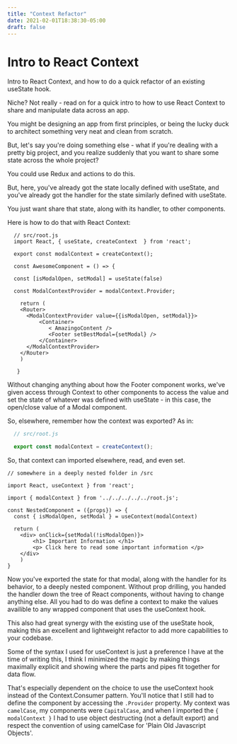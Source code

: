 ```yaml
---
title: "Context Refactor"
date: 2021-02-01T18:38:30-05:00
draft: false
---
```


# Intro to React Context

Intro to React Context, and how to do a quick refactor of an existing useState hook.

Niche? Not really - read on for a quick intro to how to use React Context to share and manipulate data across an app.


You might be designing an app from first principles, or being the lucky duck to architect something very neat and clean from scratch.

But, let's say you're doing something else - what if you're dealing with a pretty big project, and you realize suddenly that you want to share some state across the whole project?

You could use Redux and actions to do this.

But, here, you've already got the state locally defined with useState, and you've already got the handler for the state similarly defined with useState.

You just want share that state, along with its handler, to other components.

Here is how to do that with React Context:

```react
  // src/root.js
  import React, { useState, createContext  } from 'react'; 

  export const modalContext = createContext();

  const AwesomeComponent = () => {

  const [isModalOpen, setModal] = useState(false)

  const ModalContextProvider = modalContext.Provider;

    return (
    <Router>
      <ModalContextProvider value={{isModalOpen, setModal}}>
          <Container>
             < AmazingoContent />
             <Footer setBestModal={setModal} />
          </Container>
      </ModalContextProvider>
    </Router>
    )

   }
```

Without changing anything about how the Footer component works, we've given access through Context to other components to access the value and set the state of whatever was defined with useState - in this case, the open/close value of a Modal component.

So, elsewhere, remember how the context was exported? As in:

```javascript
  // src/root.js

  export const modalContext = createContext();

```

So, that context can imported elsewhere, read, and even set.

```react
// somewhere in a deeply nested folder in /src

import React, useContext } from 'react';

import { modalContext } from '../../../../../root.js';

const NestedComponent = ({props}) => {
  const { isModalOpen, setModal } = useContext(modalContext)
  
  return (
    <div> onClick={setModal(!isModalOpen)}>
        <h1> Important Information </h1>
        <p> Click here to read some important information </p>
    </div>
    )
}

```

Now you've exported the state for that modal, along with the handler for its behavior, to a deeply nested component. Without prop drilling, you handed the handler down the tree of React components, without having to change anything else. All you had to do was define a context to make the values availible to any wrapped component that uses the useContext hook.

This also had great synergy with the existing use of the useState hook, making this an excellent and lightweight refactor to add more capabilities to your codebase.

Some of the syntax I used for useContext is just a preference I have at the time of writing this, I think I minimized the magic by making things maximally explicit and showing where the parts and pipes fit together for data flow.

That's especially dependent on the choice to use the useContext hook instead of the Context.Consumer pattern. You'll notice that I still had to define the <ContextProvider> component by accessing the `.Provider` property. My context was `camelCase`, my components were `CapitalCase`, and when I imported the ` { modalContext } ` I had to use object destructing (not a default export) and respect the convention of using camelCase for 'Plain Old Javascript Objects'.
